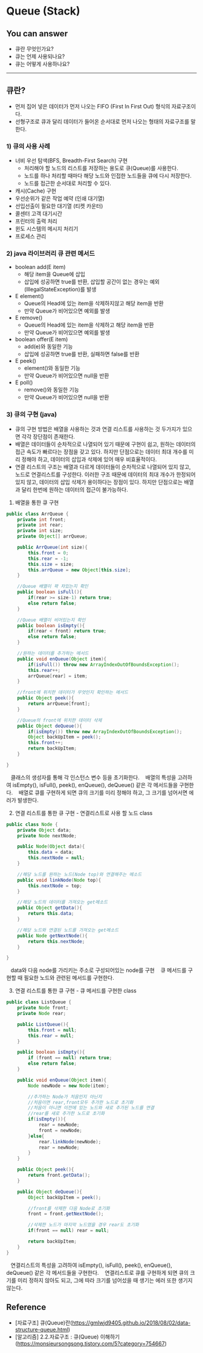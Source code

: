 # Queue (Stack)

<!-- 어떤 질문을 대답할 수 있어야 하는지-->
## You can answer
- 큐란 무엇인가요?
- 큐는 언제 사용되나요?
- 큐는 어떻게 사용하나요?

---

## 큐란?
* 먼저 집어 넣은 데이터가 먼저 나오는 FIFO (First In First Out) 형식의 자료구조이다.
* 선형구조로 큐과 달리 데이터가 들어온 순서대로 먼저 나오는 형태의 자료구조를 말한다.


### 1) 큐의 사용 사례
* 너비 우선 탐색(BFS, Breadth-First Search) 구현
  + 처리해야 할 노드의 리스트를 저장하는 용도로 큐(Queue)를 사용한다.
  + 노드를 하나 처리할 때마다 해당 노드와 인접한 노드들을 큐에 다시 저장한다.
  + 노드를 접근한 순서대로 처리할 수 있다.
* 캐시(Cache) 구현
* 우선순위가 같은 작업 예약 (인쇄 대기열)
* 선입선출이 필요한 대기열 (티켓 카운터)
* 콜센터 고객 대기시간
* 프린터의 출력 처리
* 윈도 시스템의 메시지 처리기
* 프로세스 관리


### 2) java 라이브러리 큐 관련 메서드
* boolean add(E item)
  + 해당 item을 Queue에 삽입
  + 삽입에 성공하면 true를 반환, 삽입할 공간이 없는 경우는 예외(IllegalStateException)를 발생
* E element()
  + Queue의 Head에 있는 item을 삭제하지않고 해당 item을 반환
  + 만약 Queue가 비어있으면 예외를 발생
* E remove()
  + Queue의 Head에 있는 item을 삭제하고 해당 item을 반환
  + 만약 Queue가 비어있으면 예외를 발생
* boolean offer(E item)
  + add(e)와 동일한 기능
  + 삽입에 성공하면 true를 반환, 실패하면 false를 반환
* E peek()
  + element()와 동일한 기능
  + 만약 Queue가 비어있으면 null을 반환
* E poll()
  + remove()와 동일한 기능
  + 만약 Queue가 비어있으면 null을 반환


### 3) 큐의 구현  (java)
* 큐의 구현 방법은 배열을 사용하는 것과 연결 리스트를 사용하는 것 두가지가 있으면 각각 장단점이 존재한다.
* 배열은 데이터들이 순차적으로 나열되어 있기 때문에 구현이 쉽고, 원하는 데이터의 접근 속도가 빠르다는 장점을 갖고 있다.
하지만 단점으로는 데이터 최대 개수를 미리 정해야 하고, 데이터의 삽입과 삭제에 있어 매우 비효율적이다.
* 연결 리스트의 구조는 배열과 다르게 데이터들이 순차적으로 나열되어 있지 않고, 노드로 연결리스트를 구성한다.
이러한 구조 때문에 데이터의 최대 개수가 한정되어 있지 않고, 데이터의 삽입 삭제가 용이하다는 장점이 있다.
하지만 단점으로는 배열과 달리 한번에 원하는 데이터의 접근이 불가능하다.

1. 배열을 통한 큐 구현
```java
public class ArrQueue {
	private int front;
	private int rear;
	private int size;
	private Object[] arrQueue;

	public ArrQueue(int size){
		this.front = 0;
		this.rear = -1;
		this.size = size;
		this.arrQueue = new Object[this.size];
	}

	//Queue 배열이 꽉 차있는지 확인
	public boolean isFull(){
		if(rear >= size-1) return true;
		else return false;
	}

	//Queue 배열이 비어있는지 확인
	public boolean isEmpty(){
		if(rear < front) return true;
		else return false;
	}

	//원하는 데이터를 추가하는 메서드
	public void enQueue(Object item){
		if(isFull()) throw new ArrayIndexOutOfBoundsException();
		this.rear++;
		arrQueue[rear] = item;
	}

	//front에 위치한 데이터가 무엇인지 확인하는 메서드
	public Object peek(){
		return arrQueue[front];
	}

	//Queue의 front에 위치한 데이터 삭제
	public Object deQueue(){
		if(isEmpty()) throw new ArrayIndexOutOfBoundsException();
		Object backUpItem = peek();
		this.front++;
		return backUpItem;
	}

}
```
&nbsp;&nbsp;  클래스의 생성자를 통해 각 인스턴스 변수 등을 초기화한다.
&nbsp;&nbsp;  배열의 특성을 고려하여 isEmpty(), isFull(), peek(), enQueue(), deQueue() 같은 각 메서드들을 구현한다.
&nbsp;&nbsp;  배열로 큐를 구현하게 되면 큐의 크기를 미리 정해야 하고, 그 크기를 넘어서면 에러가 발생한다.
<br>

2. 연결 리스트를 통한 큐 구현 - 연결리스트로 사용 할 노드 class
```java
public class Node {
	private Object data;
	private Node nextNode;

	public Node(Object data){
		this.data = data;
		this.nextNode = null;
	}

	//해당 노드를 원하는 노드(Node top)와 연결해주는 메소드
	public void linkNode(Node top){
		this.nextNode = top;
	}

	//해당 노드의 데이터를 가져오는 get메소드
	public Object getData(){
		return this.data;
	}

	//해당 노드와 연결된 노드를 가져오는 get메소드
	public Node getNextNode(){
		return this.nextNode;
	}

}
```
&nbsp;&nbsp;  data와 다음 node를 가리키는 주소로 구성되어있는 node를 구현
&nbsp;&nbsp;  큐 메서드를 구현할 때 필요한 노드와 관련된 메서드를 구현한다.

3. 연결 리스트를 통한 큐 구현 - 큐 메서드를 구현한 class
```java
public class ListQueue {
	private Node front;
	private Node rear;

	public ListQueue(){
		this.front = null;
		this.rear = null;
	}

	public boolean isEmpty(){
		if (front == null) return true;
		else return false;
	}

	public void enQueue(Object item){
		Node newNode = new Node(item);

		//추가하는 Node가 처음인지 아닌지
		//처음이면 rear,front모두 추가한 노드로 초기화
		//처음이 아니면 이전에 있는 노드와 새로 추가된 노드를 연결
		//rear를 새로 추가한 노드로 초기화
		if(isEmpty()){
			rear = newNode;
			front = newNode;
		}else{
			rear.linkNode(newNode);
			rear = newNode;
		}
	}

	public Object peek(){
		return front.getData();
	}

	public Object deQueue(){
		Object backUpItem = peek();

		//front를 삭제한 다음 Node로 초기화
		front = front.getNextNode();

		//삭제한 노드가 마지막 노드였을 경우 rear도 초기화
		if(front == null) rear = null;

		return backUpItem;
	}
}
```
&nbsp;&nbsp;  연결리스트의 특성을 고려하여 isEmpty(), isFull(), peek(), enQueue(), deQueue() 같은 각 메서드들을 구현한다.
&nbsp;&nbsp;  연결리스트로 큐를 구현하게 되면 큐의 크기를 미리 정하지 않아도 되고, 그에 따라 크기를 넘어섰을 때 생기는 에러 또한 생기지 않는다.


## Reference
- [자료구조] 큐(Queue)란(https://gmlwjd9405.github.io/2018/08/02/data-structure-queue.html)
- [알고리즘] 2.2.자료구조 : 큐(Queue) 이해하기(https://monsieursongsong.tistory.com/5?category=754667)

